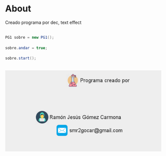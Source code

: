 # About

Creado programa por dec, text effect

~~~java
					
PG1 sobre = new PG1();

sobre.andar = true;

sobre.start();
          
~~~

![Preview](preview.gif)
